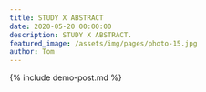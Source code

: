 ```yaml
---
title: STUDY X ABSTRACT
date: 2020-05-20 00:00:00
description: STUDY X ABSTRACT.
featured_image: /assets/img/pages/photo-15.jpg
author: Tom
---
```


{% include demo-post.md %}
